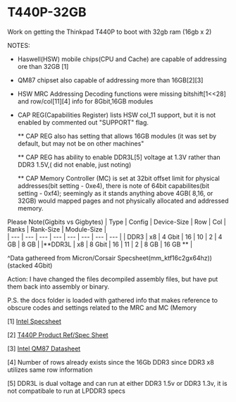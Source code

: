 # T440P-32GB
Work on getting the Thinkpad T440P to boot with 32gb ram (16gb x 2) 



NOTES:

* Haswell(HSW) mobile chips(CPU and Cache) are capable of addressing ore than 32GB [1]

* QM87 chipset also capable of addressing more than 16GB[2][3]

* HSW MRC Addressing Decoding functions were missing bitshift[1<<28] and row/col[11][4] info for 8Gbit,16GB modules
  
 * CAP REG(Capabilities Register) lists HSW col_11 support, but it is not enabled by commented out "SUPPORT" flag. 
  
   ** CAP REG also has setting that allows 16GB modules (it was set by default, but may not be on other machines"
  
   ** CAP REG has ability to enable DDR3L[5] voltage at 1.3V rather than DDR3 1.5V,( did not enable, just noting)
  
   ** CAP Memory Controller (MC) is set at 32bit offset limit for physical addresses(bit setting - 0xe4), 
        there is note of 64bit capabilites(bit setting - 0xf4);  seemingly as it stands anything above 4GB( 8,16, or 32GB) would mapped pages and 
        not physically allocated and addressed memory. 

 

  Please Note(Gigbits vs Gigbytes)
  | Type | Config |  Device-Size |  Row  | Col  | Ranks |  Rank-Size |  Module-Size |    
  | ---  | ---    |     ---      |  ---  | ---  |  ---  |    ---     |    ---       |
  | DDR3 |  x8    |   4 Gbit     |   16  |  10  |   2   |   4 GB     |     8 GB     |
|**DDR3L |  x8    |   8 Gbit     |   16  |  11  |   2   |   8 GB     |      16 GB  ** |

^Data gathereed from Micron/Corsair Specsheet(mm_ktf16c2gx64hz))  
              (stacked 4Gbit)



Action:
I have changed the files decompiled assembly files, but have put them back into assembly or binary.

P.S. the docs folder is loaded with gathered info that makes reference to obscure codes and settings related to the MRC and MC (Memory 

[1]
[Intel Specsheet](https://ark.intel.com/content/www/us/en/ark/products/75117/intel-core-i7-4700mq-processor-6m-cache-up-to-3-40-ghz.html)

[2]
[T440P Product Ref/Spec Sheet](https://psref.lenovo.com/syspool/Sys/PDF/withdrawnbook/ThinkPad_T440p.pdf)

[3]
[Intel QM87 Datasheet](https://www.intel.com/content/www/us/en/products/docs/chipsets/8-series-chipset-pch-datasheet.html)

[4] Number of rows already exists since the 16Gb DDR3 since DDR3 x8 utilizes same row information

[5] DDR3L is dual voltage and can run at either DDR3 1.5v or DDR3 1.3v, it is not compatibale to run at LPDDR3 specs
